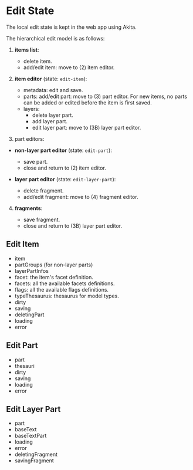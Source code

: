 # Edit State

The local edit state is kept in the web app using Akita.

The hierarchical edit model is as follows:

1. **items list**:

   - delete item.
   - add/edit item: move to (2) item editor.

2. **item editor** (state: `edit-item`):

   - metadata: edit and save.
   - parts: add/edit part: move to (3) part editor. For new items, no parts can be added or edited before the item is first saved.
   - layers:
     - delete layer part.
     - add layer part.
     - edit layer part: move to (3B) layer part editor.

3. part editors:

- **non-layer part editor** (state: `edit-part`):
  - save part.
  - close and return to (2) item editor.

- **layer part editor** (state: `edit-layer-part`):
  - delete fragment.
  - add/edit fragment: move to (4) fragment editor.

4. **fragments**:

   - save fragment.
   - close and return to (3B) layer part editor.

## Edit Item

- item
- partGroups (for non-layer parts)
- layerPartInfos
- facet: the item's facet definition.
- facets: all the available facets definitions.
- flags: all the available flags definitions.
- typeThesaurus: thesaurus for model types.
- dirty
- saving
- deletingPart
- loading
- error

## Edit Part

- part
- thesauri
- dirty
- saving
- loading
- error

## Edit Layer Part

- part
- baseText
- baseTextPart
- loading
- error
- deletingFragment
- savingFragment
